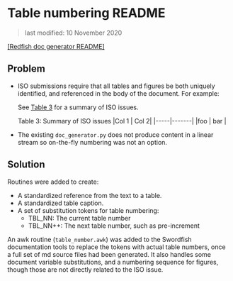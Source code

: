 # Table numbering README

> last modified: 10 November 2020

[[Redfish doc generator README]](README.md#redfish-doc-generator "README.md#redfish-doc-generator")

## Problem

* ISO submissions require that all tables and figures be both uniquely identified, and referenced in the body of the document. For example:

    See [Table 3](#table_3) for a summary of ISO issues.

    Table 3: Summary of ISO issues
    |Col 1 | Col 2|
    |-----|-------|
    |foo | bar |

* The existing `doc_generator.py` does not produce content in a linear stream so on-the-fly numbering was not an option.

## Solution

Routines were added to create:

- A standardized reference from the text to a table.
- A standardized table caption.
- A set of substitution tokens for table numbering:
    - TBL_NN: The current table number
    - TBL_NN++: The next table number, such as pre-increment

An awk routine (`table_number.awk`) was added to the Swordfish documentation tools to replace the tokens with actual table numbers, once a full set of md source files had been generated. It also handles some document variable substitutions, and a numbering sequence for figures, though those are not directly related to the ISO issue.
